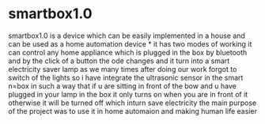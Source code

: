 # smartbox1.0
 smartbox1.0 is a device which can be easily implemented in a house and can be used as a home automation device  * it has two  modes of working it can control any home appliance which is plugged in the box by bluetooth   and by the click of a button the ode changes and it turn into a smart electricity  saver lamp as we many times after doing our work forgot to switch of the lights  so i have integrate the ultrasonic sensor in the smart n=box in such a way that if u are sitting in front of the bow and u have plugged in your lamp in the box it only turns on  when you are in front of it otherwise it will be turned off which inturn save electricity   the main purpose of the project was to use it in home automaion and making human life easier
